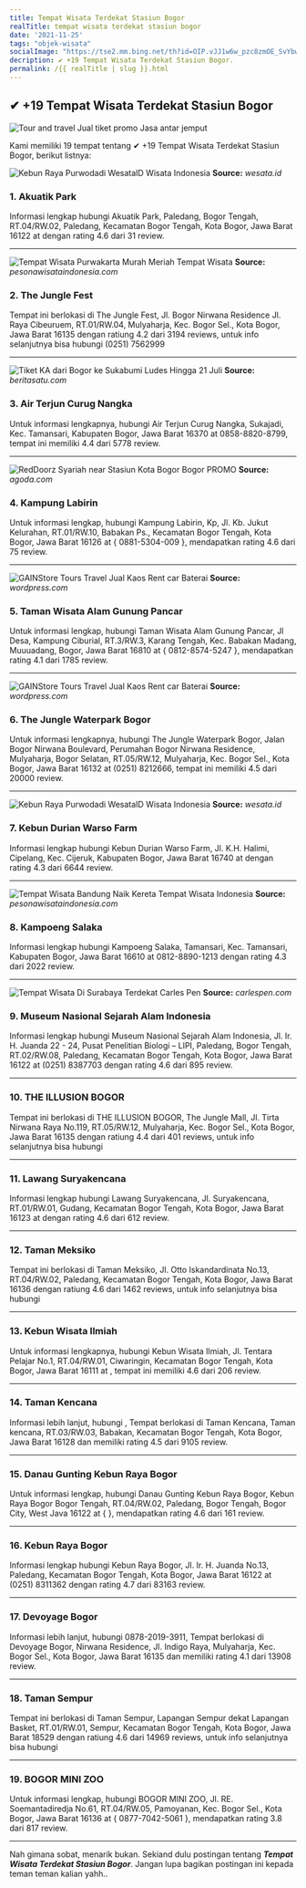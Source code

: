 ```yaml
---
title: Tempat Wisata Terdekat Stasiun Bogor
realTitle: tempat wisata terdekat stasiun bogor
date: '2021-11-25'
tags: "objek-wisata"
socialImage: "https://tse2.mm.bing.net/th?id=OIP.vJJ1w6w_pzc8zmOE_SvYbwHaG1&amp;pid=15.1"
decription: ✔ +19 Tempat Wisata Terdekat Stasiun Bogor.
permalink: /{{ realTitle | slug }}.html
---
```


## ✔ +19 Tempat Wisata Terdekat Stasiun Bogor

![Tour and travel Jual tiket promo Jasa antar jemput ](https://3.bp.blogspot.com/-7pVVjpvCY-Q/Vm9nadPOXZI/AAAAAAAAABE/TK0eIKf_XQk/s640/jul%2B16.JPG)



Kami memiliki 19 tempat tentang ✔ +19 Tempat Wisata Terdekat Stasiun Bogor, berikut listnya:



![Kebun Raya Purwodadi  WesataID  Wisata Indonesia](https://tse1.mm.bing.net/th?id=OIP.8C2Qt8FNIbdAGS-ls4nJzQHaHa&amp;pid=15.1)
**Source:** _wesata.id_


### 1. Akuatik Park



Informasi lengkap hubungi Akuatik Park, Paledang, Bogor Tengah, RT.04/RW.02, Paledang, Kecamatan Bogor Tengah, Kota Bogor, Jawa Barat 16122 at  dengan rating 4.6 dari 31 review.

---


![Tempat Wisata Purwakarta Murah Meriah  Tempat Wisata ](https://tse4.mm.bing.net/th?id=OIP.pg2Hc4GujYXRnNuioS8lkQHaE0&amp;pid=15.1)
**Source:** _pesonawisataindonesia.com_


### 2. The Jungle Fest



Tempat ini berlokasi di The Jungle Fest, Jl. Bogor Nirwana Residence Jl. Raya Cibeuruem, RT.01/RW.04, Mulyaharja, Kec. Bogor Sel., Kota Bogor, Jawa Barat 16135 dengan ratiung 4.2 dari 3194 reviews, untuk info selanjutnya bisa hubungi (0251) 7562999

---


![Tiket KA dari Bogor ke Sukabumi Ludes Hingga 21 Juli](https://tse3.mm.bing.net/th?id=OIP.eXCqstniMYM1McpiXAL98AHaEu&amp;pid=15.1)
**Source:** _beritasatu.com_


### 3. Air Terjun Curug Nangka



Untuk informasi lengkapnya, hubungi Air Terjun Curug Nangka, Sukajadi, Kec. Tamansari, Kabupaten Bogor, Jawa Barat 16370 at 0858-8820-8799, tempat ini memiliki 4.4 dari 5778 review.

---


![RedDoorz Syariah near Stasiun Kota Bogor Bogor  PROMO ](https://tse1.mm.bing.net/th?id=OIP.cZOSwcMNFO3UbWA6hnSm6wHaE7&amp;pid=15.1)
**Source:** _agoda.com_


### 4. Kampung Labirin



Untuk informasi lengkap, hubungi Kampung Labirin, Kp, Jl. Kb. Jukut Kelurahan, RT.01/RW.10, Babakan Ps., Kecamatan Bogor Tengah, Kota Bogor, Jawa Barat 16126 at { 0881-5304-009 }, mendapatkan rating 4.6 dari 75 review.

---


![GAINStore  Tours  Travel Jual Kaos Rent car Baterai ](https://tse4.mm.bing.net/th?id=OIP.Cb6Rw07q8x1hDYtQcZyKlgAAAA&amp;pid=15.1)
**Source:** _wordpress.com_


### 5. Taman Wisata Alam Gunung Pancar



Untuk informasi lengkap, hubungi Taman Wisata Alam Gunung Pancar, Jl Desa, Kampung Ciburial, RT.3/RW.3, Karang Tengah, Kec. Babakan Madang, Muuuadang, Bogor, Jawa Barat 16810 at { 0812-8574-5247 }, mendapatkan rating 4.1 dari 1785 review.

---


![GAINStore  Tours  Travel Jual Kaos Rent car Baterai ](https://tse2.mm.bing.net/th?id=OIP.48I4IR890vtpGB0ucKTcNgHaCb&amp;pid=15.1)
**Source:** _wordpress.com_


### 6. The Jungle Waterpark Bogor



Untuk informasi lengkapnya, hubungi The Jungle Waterpark Bogor, Jalan Bogor Nirwana Boulevard, Perumahan Bogor Nirwana Residence, Mulyaharja, Bogor Selatan, RT.05/RW.12, Mulyaharja, Kec. Bogor Sel., Kota Bogor, Jawa Barat 16132 at (0251) 8212666, tempat ini memiliki 4.5 dari 20000 review.

---


![Kebun Raya Purwodadi  WesataID  Wisata Indonesia](https://tse3.mm.bing.net/th?id=OIP.IKRrhnepr36aQoqPzr_BzwHaEK&amp;pid=15.1)
**Source:** _wesata.id_


### 7. Kebun Durian Warso Farm



Informasi lengkap hubungi Kebun Durian Warso Farm, Jl. K.H. Halimi, Cipelang, Kec. Cijeruk, Kabupaten Bogor, Jawa Barat 16740 at  dengan rating 4.3 dari 6644 review.

---


![Tempat Wisata Bandung Naik Kereta  Tempat Wisata Indonesia](https://tse4.mm.bing.net/th?id=OIP.EEVdSQObQj69mQCBqJ_j2AHaFA&amp;pid=15.1)
**Source:** _pesonawisataindonesia.com_


### 8. Kampoeng Salaka



Informasi lengkap hubungi Kampoeng Salaka, Tamansari, Kec. Tamansari, Kabupaten Bogor, Jawa Barat 16610 at 0812-8890-1213 dengan rating 4.3 dari 2022 review.

---


![Tempat Wisata Di Surabaya Terdekat  Carles Pen](https://tse4.mm.bing.net/th?id=OIP.9rMT2bbBSEZe-4QOp6bUBAHaHa&amp;pid=15.1)
**Source:** _carlespen.com_


### 9. Museum Nasional Sejarah Alam Indonesia



Informasi lengkap hubungi Museum Nasional Sejarah Alam Indonesia, Jl. Ir. H. Juanda 22 - 24, Pusat Penelitian Biologi – LIPI, Paledang, Bogor Tengah, RT.02/RW.08, Paledang, Kecamatan Bogor Tengah, Kota Bogor, Jawa Barat 16122 at (0251) 8387703 dengan rating 4.6 dari 895 review.

---


### 10. THE ILLUSION BOGOR



Tempat ini berlokasi di THE ILLUSION BOGOR, The Jungle Mall, Jl. Tirta Nirwana Raya No.119, RT.05/RW.12, Mulyaharja, Kec. Bogor Sel., Kota Bogor, Jawa Barat 16135 dengan ratiung 4.4 dari 401 reviews, untuk info selanjutnya bisa hubungi 

---


### 11. Lawang Suryakencana



Informasi lengkap hubungi Lawang Suryakencana, Jl. Suryakencana, RT.01/RW.01, Gudang, Kecamatan Bogor Tengah, Kota Bogor, Jawa Barat 16123 at  dengan rating 4.6 dari 612 review.

---


### 12. Taman Meksiko



Tempat ini berlokasi di Taman Meksiko, Jl. Otto Iskandardinata No.13, RT.04/RW.02, Paledang, Kecamatan Bogor Tengah, Kota Bogor, Jawa Barat 16136 dengan ratiung 4.6 dari 1462 reviews, untuk info selanjutnya bisa hubungi 

---


### 13. Kebun Wisata Ilmiah



Untuk informasi lengkapnya, hubungi Kebun Wisata Ilmiah, Jl. Tentara Pelajar No.1, RT.04/RW.01, Ciwaringin, Kecamatan Bogor Tengah, Kota Bogor, Jawa Barat 16111 at , tempat ini memiliki 4.6 dari 206 review.

---


### 14. Taman Kencana



Informasi lebih lanjut, hubungi , Tempat berlokasi di Taman Kencana, Taman kencana, RT.03/RW.03, Babakan, Kecamatan Bogor Tengah, Kota Bogor, Jawa Barat 16128 dan memiliki rating 4.5 dari 9105 review.

---


### 15. Danau Gunting Kebun Raya Bogor



Untuk informasi lengkap, hubungi Danau Gunting Kebun Raya Bogor, Kebun Raya Bogor Bogor Tengah, RT.04/RW.02, Paledang, Bogor Tengah, Bogor City, West Java 16122 at {  }, mendapatkan rating 4.6 dari 161 review.

---


### 16. Kebun Raya Bogor



Informasi lengkap hubungi Kebun Raya Bogor, Jl. Ir. H. Juanda No.13, Paledang, Kecamatan Bogor Tengah, Kota Bogor, Jawa Barat 16122 at (0251) 8311362 dengan rating 4.7 dari 83163 review.

---


### 17. Devoyage Bogor



Informasi lebih lanjut, hubungi 0878-2019-3911, Tempat berlokasi di Devoyage Bogor, Nirwana Residence, Jl. Indigo Raya, Mulyaharja, Kec. Bogor Sel., Kota Bogor, Jawa Barat 16135 dan memiliki rating 4.1 dari 13908 review.

---


### 18. Taman Sempur



Tempat ini berlokasi di Taman Sempur, Lapangan Sempur dekat Lapangan Basket, RT.01/RW.01, Sempur, Kecamatan Bogor Tengah, Kota Bogor, Jawa Barat 18529 dengan ratiung 4.6 dari 14969 reviews, untuk info selanjutnya bisa hubungi 

---


### 19. BOGOR MINI ZOO



Untuk informasi lengkap, hubungi BOGOR MINI ZOO, Jl. RE. Soemantadiredja No.61, RT.04/RW.05, Pamoyanan, Kec. Bogor Sel., Kota Bogor, Jawa Barat 16136 at { 0877-7042-5061 }, mendapatkan rating 3.8 dari 817 review.

---









Nah gimana sobat, menarik bukan. Sekiand dulu postingan tentang ***Tempat Wisata Terdekat Stasiun Bogor***. Jangan lupa bagikan postingan ini kepada teman teman kalian yahh..
